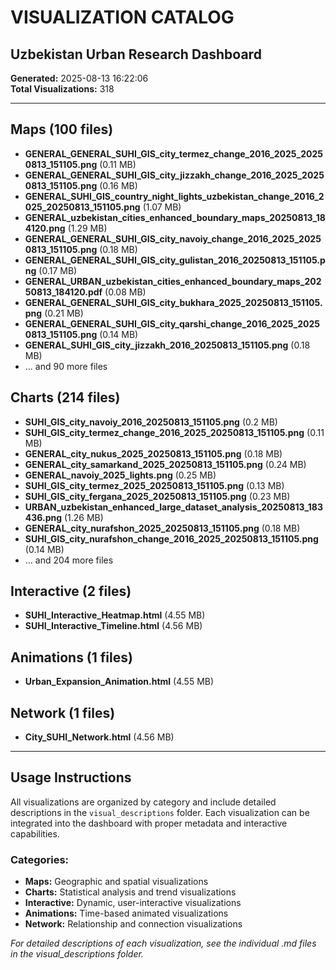 # VISUALIZATION CATALOG
## Uzbekistan Urban Research Dashboard

**Generated:** 2025-08-13 16:22:06  
**Total Visualizations:** 318

---


## Maps (100 files)

- **GENERAL_GENERAL_SUHI_GIS_city_termez_change_2016_2025_20250813_151105.png** (0.11 MB)
- **GENERAL_GENERAL_SUHI_GIS_city_jizzakh_change_2016_2025_20250813_151105.png** (0.16 MB)
- **GENERAL_SUHI_GIS_country_night_lights_uzbekistan_change_2016_2025_20250813_151105.png** (1.07 MB)
- **GENERAL_uzbekistan_cities_enhanced_boundary_maps_20250813_184120.png** (1.29 MB)
- **GENERAL_GENERAL_SUHI_GIS_city_navoiy_change_2016_2025_20250813_151105.png** (0.18 MB)
- **GENERAL_GENERAL_SUHI_GIS_city_gulistan_2016_20250813_151105.png** (0.17 MB)
- **GENERAL_URBAN_uzbekistan_cities_enhanced_boundary_maps_20250813_184120.pdf** (0.08 MB)
- **GENERAL_GENERAL_SUHI_GIS_city_bukhara_2025_20250813_151105.png** (0.21 MB)
- **GENERAL_GENERAL_SUHI_GIS_city_qarshi_change_2016_2025_20250813_151105.png** (0.14 MB)
- **GENERAL_SUHI_GIS_city_jizzakh_2016_20250813_151105.png** (0.18 MB)
- ... and 90 more files

## Charts (214 files)

- **SUHI_GIS_city_navoiy_2016_20250813_151105.png** (0.2 MB)
- **SUHI_GIS_city_termez_change_2016_2025_20250813_151105.png** (0.11 MB)
- **GENERAL_city_nukus_2025_20250813_151105.png** (0.18 MB)
- **GENERAL_city_samarkand_2025_20250813_151105.png** (0.24 MB)
- **GENERAL_navoiy_2025_lights.png** (0.25 MB)
- **SUHI_GIS_city_termez_2025_20250813_151105.png** (0.13 MB)
- **SUHI_GIS_city_fergana_2025_20250813_151105.png** (0.23 MB)
- **URBAN_uzbekistan_enhanced_large_dataset_analysis_20250813_183436.png** (1.26 MB)
- **GENERAL_city_nurafshon_2025_20250813_151105.png** (0.18 MB)
- **SUHI_GIS_city_nurafshon_change_2016_2025_20250813_151105.png** (0.14 MB)
- ... and 204 more files

## Interactive (2 files)

- **SUHI_Interactive_Heatmap.html** (4.55 MB)
- **SUHI_Interactive_Timeline.html** (4.56 MB)

## Animations (1 files)

- **Urban_Expansion_Animation.html** (4.55 MB)

## Network (1 files)

- **City_SUHI_Network.html** (4.56 MB)

---

## Usage Instructions

All visualizations are organized by category and include detailed descriptions in the `visual_descriptions` folder. Each visualization can be integrated into the dashboard with proper metadata and interactive capabilities.

### Categories:
- **Maps:** Geographic and spatial visualizations
- **Charts:** Statistical analysis and trend visualizations  
- **Interactive:** Dynamic, user-interactive visualizations
- **Animations:** Time-based animated visualizations
- **Network:** Relationship and connection visualizations

*For detailed descriptions of each visualization, see the individual .md files in the visual_descriptions folder.*
